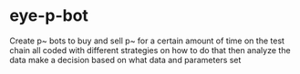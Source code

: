 # eye-p-bot
Create p~ bots to buy and sell p~ for a certain amount of time on the test chain all coded with different strategies on how to do that then analyze the data make a decision based on what data and parameters set 
